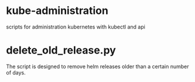 # kube-administration
scripts for administration kubernetes with kubectl and api

# delete_old_release.py
The script is designed to remove helm releases older than a certain number of days.
